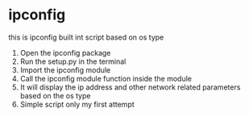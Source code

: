 ipconfig
========

this is ipconfig built int script based on os type
1. Open the ipconfig package
2. Run the setup.py in the terminal
3. Import the ipconfig module
4. Call the ipconfig module function inside the module
5. It will display the ip address and other network related parameters based on the os type 
6. Simple script only my first attempt
